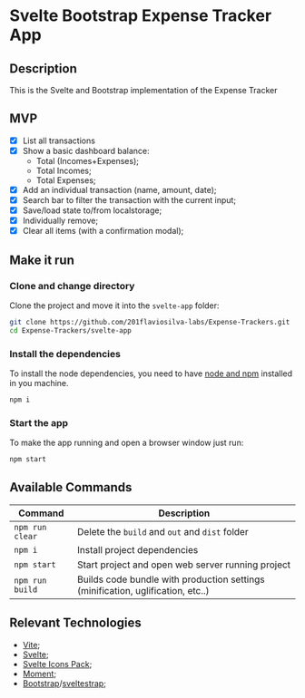 # Svelte Bootstrap Expense Tracker App

## Description

This is the Svelte and Bootstrap implementation of the Expense Tracker

## MVP

- [X] List all transactions
- [X] Show a basic dashboard balance:
  - Total (Incomes+Expenses);
  - Total Incomes;
  - Total Expenses;
- [X] Add an individual transaction (name, amount, date);
- [X] Search bar to filter the transaction with the current input;
- [X] Save/load state to/from localstorage;
- [X] Individually remove;
- [X] Clear all items (with a confirmation modal);

## Make it run

### Clone and change directory

Clone the project and move it into the `svelte-app` folder:

```sh
git clone https://github.com/201flaviosilva-labs/Expense-Trackers.git
cd Expense-Trackers/svelte-app
```

### Install the dependencies

To install the node dependencies, you need to have [node and npm](https://nodejs.org) installed in you machine.

```sh
npm i
```

### Start the app

To make the app running and open a browser window just run:

```sh
npm start
```

## Available Commands

| Command         | Description                                                                     |
| --------------- | ------------------------------------------------------------------------------- |
| `npm run clear` | Delete the `build` and `out` and `dist` folder                                  |
| `npm i`         | Install project dependencies                                                    |
| `npm start`     | Start project and open web server running project                               |
| `npm run build` | Builds code bundle with production settings (minification, uglification, etc..) |


## Relevant Technologies

- [Vite](https://vitejs.dev/);
- [Svelte](https://svelte.dev/);
- [Svelte Icons Pack](https://leshak.github.io/svelte-icons-pack);
- [Moment](https://momentjs.com/);
- [Bootstrap](https://getbootstrap.com/)/[sveltestrap](https://sveltestrap.js.org/);
